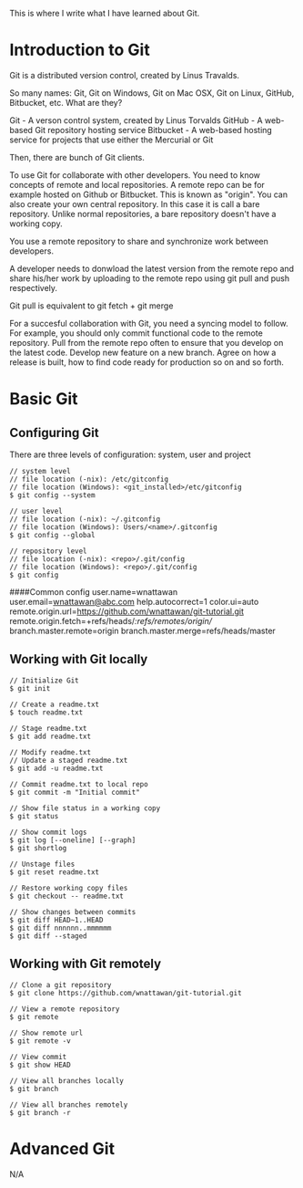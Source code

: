 This is where I write what I have learned about Git.

Introduction to Git
===================

Git is a distributed version control, created by Linus Travalds.

So many names: Git, Git on Windows, Git on Mac OSX, Git on Linux, GitHub, Bitbucket, etc. What are they?

Git - A verson control system, created by Linus Torvalds
GitHub - A web-based Git repository hosting service
Bitbucket - A web-based hosting service for projects that use either the Mercurial or Git

Then, there are bunch of Git clients. 

To use Git for collaborate with other developers. You need to know concepts of remote and local repositories. 
A remote repo can be for example hosted on Github or Bitbucket. This is known as "origin". You can also create your own central repository. In this case it is call a bare repository. Unlike normal repositories, a bare repository doesn't have a working copy. 

You use a remote repository to share and synchronize work between developers. 

A developer needs to donwload the latest version from the remote repo and share his/her work by uploading to the remote repo using git pull and push respectively. 

Git pull is equivalent to git fetch + git merge

For a succesful collaboration with Git, you need a syncing model to follow. For example, you should only commit functional code to the remote repository. Pull from the remote repo often to ensure that you develop on the latest code. Develop new feature on a new branch. Agree on how a release is built, how to find code ready for production so on and so forth.

Basic Git
=========

Configuring Git
---------------

There are three levels of configuration: system, user and project
```
// system level
// file location (-nix): /etc/gitconfig
// file location (Windows): <git_installed>/etc/gitconfig
$ git config --system

// user level
// file location (-nix): ~/.gitconfig
// file location (Windows): Users/<name>/.gitconfig
$ git config --global

// repository level 
// file location (-nix): <repo>/.git/config
// file location (Windows): <repo>/.git/config
$ git config
```

####Common config
user.name=wnattawan
user.email=wnattawan@abc.com
help.autocorrect=1
color.ui=auto
remote.origin.url=https://github.com/wnattawan/git-tutorial.git
remote.origin.fetch=+refs/heads/*:refs/remotes/origin/*
branch.master.remote=origin
branch.master.merge=refs/heads/master

Working with Git locally
------------------------
```
// Initialize Git
$ git init

// Create a readme.txt
$ touch readme.txt

// Stage readme.txt
$ git add readme.txt

// Modify readme.txt
// Update a staged readme.txt
$ git add -u readme.txt

// Commit readme.txt to local repo
$ git commit -m "Initial commit"

// Show file status in a working copy
$ git status

// Show commit logs
$ git log [--oneline] [--graph]
$ git shortlog

// Unstage files
$ git reset readme.txt	

// Restore working copy files
$ git checkout -- readme.txt

// Show changes between commits
$ git diff HEAD~1..HEAD
$ git diff nnnnnn..mmmmmm
$ git diff --staged
```

Working with Git remotely
-------------------------
```
// Clone a git repository
$ git clone https://github.com/wnattawan/git-tutorial.git

// View a remote repository
$ git remote

// Show remote url 
$ git remote -v

// View commit
$ git show HEAD

// View all branches locally
$ git branch

// View all branches remotely
$ git branch -r
```

Advanced Git
============
N/A
